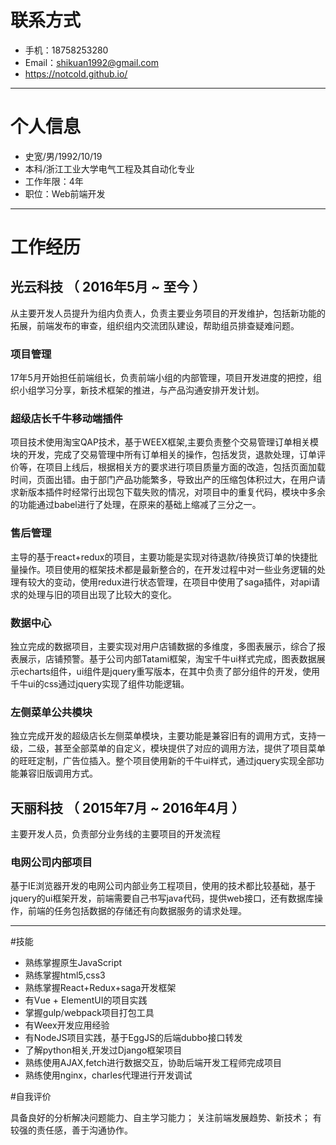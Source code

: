 # 联系方式

- 手机：18758253280    
- Email：shikuan1992@gmail.com 
- https://notcold.github.io/
---

# 个人信息

 - 史宽/男/1992/10/19 
 - 本科/浙江工业大学电气工程及其自动化专业 
 - 工作年限：4年
 - 职位：Web前端开发

---

# 工作经历

## 光云科技 （ 2016年5月 ~ 至今 ）
    
   从主要开发人员提升为组内负责人，负责主要业务项目的开发维护，包括新功能的拓展，前端发布的审查，组织组内交流团队建设，帮助组员排查疑难问题。
 
### 项目管理

   17年5月开始担任前端组长，负责前端小组的内部管理，项目开发进度的把控，组织小组学习分享，新技术框架的推进，与产品沟通安排开发计划。
 
### 超级店长千牛移动端插件

   项目技术使用淘宝QAP技术，基于WEEX框架,主要负责整个交易管理订单相关模块的开发，完成了交易管理中所有订单相关的操作，包括发货，退款处理，订单评价等，在项目上线后，根据相关方的要求进行项目质量方面的改造，包括页面加载时间，页面出错。由于部门产品功能繁多，导致出产的压缩包体积过大，在用户请求新版本插件时经常行出现包下载失败的情况，对项目中的重复代码，模块中多余的功能通过babel进行了处理，在原来的基础上缩减了三分之一。

### 售后管理

   主导的基于react+redux的项目，主要功能是实现对待退款/待换货订单的快捷批量操作。项目使用的框架技术都是最新整合的，在开发过程中对一些业务逻辑的处理有较大的变动，使用redux进行状态管理，在项目中使用了saga插件，对api请求的处理与旧的项目出现了比较大的变化。

### 数据中心

   独立完成的数据项目，主要实现对用户店铺数据的多维度，多图表展示，综合了报表展示，店铺预警。基于公司内部Tatami框架，淘宝千牛ui样式完成，图表数据展示echarts组件，ui组件是jquery重写版本，在其中负责了部分组件的开发，使用千牛ui的css通过jquery实现了组件功能逻辑。
  
### 左侧菜单公共模块

   独立完成开发的超级店长左侧菜单模块，主要功能是兼容旧有的调用方式，支持一级，二级，甚至全部菜单的自定义，模块提供了对应的调用方法，提供了项目菜单的旺旺定制，广告位插入。整个项目使用新的千牛ui样式，通过jquery实现全部功能兼容旧版调用方式。
 
## 天丽科技 （ 2015年7月 ~ 2016年4月 ）
    
   主要开发人员，负责部分业务线的主要项目的开发流程
    
### 电网公司内部项目 
    
   基于IE浏览器开发的电网公司内部业务工程项目，使用的技术都比较基础，基于jquery的ui框架开发，前端需要自己书写java代码，提供web接口，还有数据库操作，前端的任务包括数据的存储还有向数据服务的请求处理。

---

#技能

* 熟练掌握原生JavaScript
* 熟练掌握html5,css3
* 熟练掌握React+Redux+saga开发框架
* 有Vue + ElementUI的项目实践
* 掌握gulp/webpack项目打包工具
* 有Weex开发应用经验
* 有NodeJS项目实践，基于EggJS的后端dubbo接口转发
* 了解python相关,开发过Django框架项目
* 熟练使用AJAX,fetch进行数据交互，协助后端开发工程师完成项目
* 熟练使用nginx，charles代理进行开发调试

#自我评价
    
   具备良好的分析解决问题能力、自主学习能力；
   关注前端发展趋势、新技术；
   有较强的责任感，善于沟通协作。





